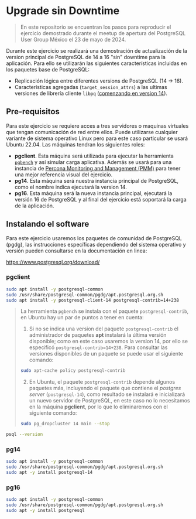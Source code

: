 # Upgrade sin Downtime

 > En este repositorio se encuentran los pasos para reproducir el ejercicio demostrado durante el meetup de apertura del PostgreSQL User Group México el 23 de mayo de 2024.

Durante este ejercicio se realizará una demostración de actualización de la version principal de PostgreSQL de 14 a 16 "sin" downtime para la aplicación. Para ello se utilizarán las siguientes características incluidas en los paquetes base de PostgreSQL:

- Replicación lógica entre diferentes versions de PostgreSQL (14 -> 16).
- Características agregadas (`target_session_attrs`) a las ultimas versiones de librería cliente `libpq` ([comenzando en version 14](https://www.postgresql.org/docs/release/14.0/)).


## Pre-requisitos
Para este ejercicio se requiere acces a tres servidores o maquinas virtuales que tengan comunicación de red entre ellos. Puede utilizarse cualquier variante de sistema operativo Linux pero para este caso particular se usará Ubuntu 22.04. Las  máquinas tendran los siguientes roles:

- **pgclient**. Esta máquina será utilizada para ejecutar la herramienta [`pgbench`](https://www.postgresql.org/docs/current/pgbench.html) y así simular carga aplicativa. Además se usará para una instancia de [Percona Monitoring and Management (PMM)](https://www.percona.com/software/database-tools/percona-monitoring-and-management) para tener una mejor referencia visual del ejercicio. 
- **pg14**. Esta máquina será nuestra instancia principal de PostgreSQL, como el nombre indica ejecutará la version 14.
- **pg16**. Esta máquina será la nueva instancia principal, ejecutará la versión 16 de PostgreSQL y al final del ejercicio está soportará la carga de la aplicación.


## Instalando el software

Para este ejercicio usaremos los paquetes de comunidad de PostgreSQL (pgdg), las instrucciones específicas dependiendo del sistema operativo y versión pueden consultarse en la documentación en linea:

https://www.postgresql.org/download/

### pgclient

```bash
sudo apt install -y postgresql-common
sudo /usr/share/postgresql-common/pgdg/apt.postgresql.org.sh
sudo apt install -y postgresql-client-14 postgresql-contrib=14+238
```
> La herramienta `pgbench` se instala con el paquete `postgresql-contrib`, en Ubuntu hay un par de puntos a tener en cuenta:
> 1. Si no se indica una version del paquete `postgresql-contrib` el administrador de paquetes **apt** instalará la última versión disponible; como en este caso usaremos la version 14, por ello se especificó `postgresql-contrib=14+238`. Para consultar las versiones disponibles de un paquete se puede usar el siguiente comando:
> ```bash
> sudo apt-cache policy postgresql-contrib
> ```
> 2. En Ubuntu, el paquete `postgresql-contrib` depende algunos paquetes más, incluyendo el paquete que contiene el *postgres server* (`postgresql-14`), como resultado se instalará e inicializará un nuevo servidor de PostgreSQL, en este caso no lo necesitamos en la máquina **pgclient**, por lo que lo eliminaremos con el siguiente comando:
> ```bash
> sudo pg_dropcluster 14 main --stop
> ```
```bash
psql --version
```

### pg14
```bash
sudo apt install -y postgresql-common
sudo /usr/share/postgresql-common/pgdg/apt.postgresql.org.sh
sudo apt -y install postgresql-14
```
### pg16    
```bash
sudo apt install -y postgresql-common
sudo /usr/share/postgresql-common/pgdg/apt.postgresql.org.sh
sudo apt -y install postgresql
```
